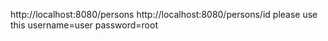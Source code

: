 http://localhost:8080/persons
http://localhost:8080/persons/id
 please use this 
      username=user
      password=root
